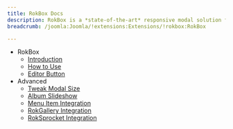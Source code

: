 ```yaml
---
title: RokBox Docs
description: RokBox is a *state-of-the-art* responsive modal solution for Joomla with support for images, videos, widgets and much more.
breadcrumb: /joomla:Joomla/!extensions:Extensions/!rokbox:RokBox

---
```


* RokBox
    * [Introduction]()
    * [How to Use](how_to_use.md)
    * [Editor Button](editor_button.md)
* Advanced
    * [Tweak Modal Size](#)
    * [Album Slideshow](#)
    * [Menu Item Integration](#)
    * [RokGallery Integration](#)
    * [RokSprocket Integration](#)
